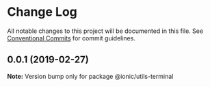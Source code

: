 # Change Log

All notable changes to this project will be documented in this file.
See [Conventional Commits](https://conventionalcommits.org) for commit guidelines.

<a name="0.0.1"></a>
## 0.0.1 (2019-02-27)




**Note:** Version bump only for package @ionic/utils-terminal
